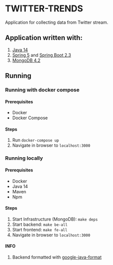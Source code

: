 # TWITTER-TRENDS
Application for collecting data from Twitter stream. 

## Application written with:
1. [Java 14](https://www.java.com/) 
2. [Spring 5](https://spring.io/) and [Spring Boot 2.3](https://spring.io/projects/spring-boot)
3. [MongoDB 4.2](https://www.mongodb.com/)

## Running

### Running with docker compose

#### Prerequisites
- Docker
- Docker Compose

#### Steps
1. Run `docker-compose up`
2. Navigate in browser to `localhost:3000`

### Running locally

#### Prerequisites
- Docker
- Java 14
- Maven
- Npm

#### Steps
1. Start Infrastructure (MongoDB): `make deps`
2. Start backend: `make be-all`
3. Start frontend: `make fe-all`
4. Navigate in browser to `localhost:3000`

#### INFO
1. Backend formatted with [google-java-format](https://github.com/google/google-java-format)
   
